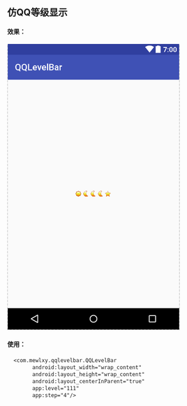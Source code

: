 ## 仿QQ等级显示

#### 效果：


![效果](images/TIM截图20170821104724.png)

#### 使用：

      <com.mewlxy.qqlevelbar.QQLevelBar
            android:layout_width="wrap_content"
            android:layout_height="wrap_content"
            android:layout_centerInParent="true"
            app:level="111"
            app:step="4"/>

